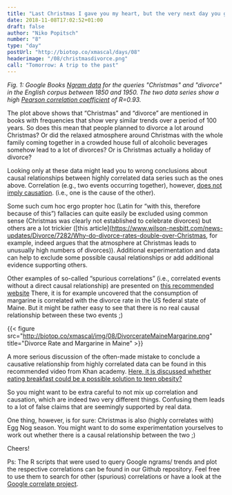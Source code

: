 ```yaml
---
title: "Last Christmas I gave you my heart, but the very next day you gave it away..."
date: 2018-11-08T17:02:52+01:00
draft: false
author: "Niko Popitsch"
number: "8"
type: "day"
postUrl: "http://biotop.co/xmascal/days/08"
headerimage: "/08/christmasdivorce.png"
call: "Tomorrow: A trip to the past"
---
```

*Fig. 1: Google Books [Ngram data](https://books.google.com/ngrams/graph?content=christmas%2Cdivorce&case_insensitive=on&year_start=1800&year_end=1950&corpus=15&smoothing=3&share=&direct_url=t4%3B%2Cchristmas%3B%2Cc0%3B%2Cs0%3B%3BChristmas%3B%2Cc0%3B%3BCHRISTMAS%3B%2Cc0%3B.t4%3B%2Cdivorce%3B%2Cc0%3B%2Cs0%3B%3Bdivorce%3B%2Cc0%3B%3BDivorce%3B%2Cc0%3B%3BDIVORCE%3B%2Cc0) for the queries "Christmas" and "divorce" in the English corpus between 1850 and 1950. The two data series show a high [Pearson correlation coefficient](https://en.wikipedia.org/wiki/Pearson_correlation_coefficient) of R=0.93.*


The plot above shows that “Christmas” and “divorce” are mentioned in books with frequencies that show very similar trends over a period of 100 years. So does this mean that people planned to divorce a lot around Christmas? Or did the relaxed atmosphere around Christmas with the whole family coming together in a crowded house full of alcoholic beverages somehow lead to a lot of divorces? Or is Christmas actually a holiday of divorce?

Looking only at these data might lead you to wrong conclusions about causal relationships between highly correlated data series such as the ones above. Correlation (e.g., two events occurring together), however, [does not imply causation](https://en.wikipedia.org/wiki/Correlation_does_not_imply_causation). (i.e., one is the cause of the other).

Some such cum hoc ergo propter hoc (Latin for “with this, therefore because of this”) fallacies can quite easily be excluded using common sense (Christmas was clearly not established to celebrate divorces) but others are a lot trickier ([this article](https://www.wilson-nesbitt.com/news-updates/Divorce/7282/Why-do-divorce-rates-double-over-Christmas, for example, indeed argues that the atmosphere at Christmas leads to unusually high numbers of divorces)). Additional experimentation and data can help to exclude some possible causal relationships or add additional evidence supporting others.

Other examples of so-called “spurious correlations” (i.e., correlated events without a direct causal relationship) are presented on [this recommended website](http://www.tylervigen.com/spurious-correlations)
There, it is for example uncovered that the consumption of margarine is correlated with the divorce rate in the US federal state of Maine. But it might be rather easy to see that there is no real causal relationship between these two events ;)

{{< figure src="http://biotop.co/xmascal/img/08/DivorcerateMaineMargarine.png" title="Divorce Rate and Margarine in Maine" >}}

A more serious discussion of the often-made mistake to conclude a causative relationship from highly correlated data can be found in this recommended video from Khan academy. [Here, it is discussed whether eating breakfast could be a possible solution to teen obesity?](https://www.khanacademy.org/math/probability/scatterplots-a1/creating-interpreting-scatterplots/v/correlation-and-causality)

So you might want to be extra careful to not mix up correlation and causation, which are indeed two very different things. Confusing them leads to a lot of false claims that are seemingly supported by real data.

One thing, however, is for sure: Christmas is also (highly correlates with) Egg Nog season. You might want to do some experimentation yourselves to work out whether there is a causal relationship between the two ;)

Cheers!

Ps: The R scripts that were used to query Google ngrams/ trends and plot the respective correlations can be found in our Github repository.  Feel free to use them to search for other (spurious) correlations or have a look at the [Google correlate project](https://www.google.com/trends/correlate).

<!--more-->
